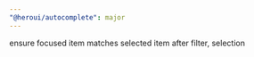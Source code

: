 ```yaml
---
"@heroui/autocomplete": major
---
```


ensure focused item matches selected item after filter, selection
